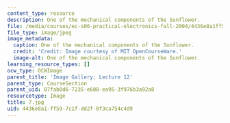 ```yaml
---
content_type: resource
description: One of the mechanical components of the Sunflower.
file: /media/courses/ec-s06-practical-electronics-fall-2004/4436e8a1ff597c1fdd2f0f3ca754c4d9_7.jpg
file_type: image/jpeg
image_metadata:
  caption: One of the mechanical components of the Sunflower.
  credit: 'Credit: Image courtesy of MIT OpenCourseWare.'
  image-alt: One of the mechanical components of the Sunflower.
learning_resource_types: []
ocw_type: OCWImage
parent_title: 'Image Gallery: Lecture 12'
parent_type: CourseSection
parent_uid: 07fab0d6-7235-e608-ea95-3f976b3a92a8
resourcetype: Image
title: 7.jpg
uid: 4436e8a1-ff59-7c1f-dd2f-0f3ca754c4d9
---
```

